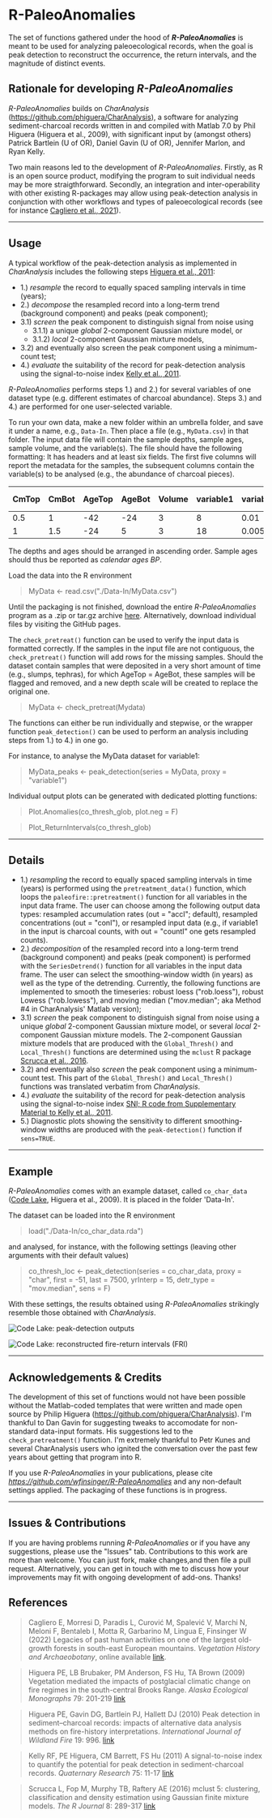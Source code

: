 # R-PaleoAnomalies
 
The set of functions gathered under the hood of ***R-PaleoAnomalies*** is meant to be used for analyzing paleoecological records, when the goal is peak detection to reconstruct the occurrence, the return intervals, and the magnitude of distinct events.

  
  
## Rationale for developing *R-PaleoAnomalies*
*R-PaleoAnomalies* builds on *CharAnalysis* (https://github.com/phiguera/CharAnalysis), a software for analyzing sediment-charcoal records written in and compiled with Matlab 7.0 by Phil Higuera (Higuera et al., 2009), with significant input by (amongst others) Patrick Bartlein (U of OR), Daniel Gavin (U of OR), Jennifer Marlon, and Ryan Kelly.

Two main reasons led to the development of *R-PaleoAnomalies*. Firstly, as R is an open source product, modifying the program to suit individual needs may be more straigthforward. Secondly, an integration and inter-operability with other existing R-packages may allow using peak-detection analysis in conjunction with other workflows and types of paleoecological records (see for instance [Cagliero et al., 2021](https://doi.org/10.1007/s00334-021-00862-x)).


***
  
## Usage
A typical workflow of the peak-detection analysis as implemented in *CharAnalysis* includes the following steps [Higuera et al., 2011](http://dx.doi.org/10.1071/WF09134):
* 1.) *resample* the record to equally spaced sampling intervals in time (years);
* 2.) *decompose* the resampled record into a long-term trend (background component) and peaks (peak component);
* 3.1) *screen* the peak component to distinguish signal from noise using 
  + 3.1.1) a unique *global* 2-component Gaussian mixture model, or
  + 3.1.2) *local* 2-component Gaussian mixture models,
* 3.2) and eventually also screen the peak component using a minimum-count test;
* 4.) *evaluate* the suitability of the record for peak-detection analysis using the signal-to-noise index [Kelly et al., 2011](http://dx.doi.org/10.1016/j.yqres.2010.07.011).

*R-PaleoAnomalies* performs steps 1.) and 2.) for several variables of one dataset type (e.g. different estimates of charcoal abundance). Steps 3.) and 4.) are performed for one user-selected variable.

To run your own data, make a new folder within an umbrella folder, and save it under a name, e.g., `Data-In`. Then place a file (e.g., `MyData.csv`) in that folder. The input data file will contain the sample depths, sample ages, sample volume, and the variable(s). The file should have the following formatting: It has headers and at least six fields. The first five columns will report the metadata for the samples, the subsequent columns contain the variable(s) to be analysed (e.g., the abundance of charcoal pieces).

CmTop | CmBot | AgeTop | AgeBot | Volume | variable1 | variable2 | ... | nth-variable
------|-------|--------|--------|--------|-----------|-----------|-----|-------------
 0.5  |  1    | -42    | -24    | 3      | 8         | 0.01      | ... |    ...      
 1    |  1.5  | -24    | 5      | 3      | 18        | 0.005     | ... |    ...      
 

The depths and ages should be arranged in ascending order. Sample ages should thus be reported as *calendar ages BP*.


Load the data into the R environment
> MyData <- read.csv("./Data-In/MyData.csv")

Until the packaging is not finished, download the entire *R-PaleoAnomalies* program as a .zip or tar.gz archive [here](https://github.com/wfinsinger/R-PaleoAnomalies/archive/refs/heads/main.zip). Alternatively, download individual files by visiting the GitHub pages.

The `check_pretreat()` function can be used to verify the input data is formatted correctly. If the samples in the input file are not contiguous, the `check_pretreat()` function will add rows for the missing samples. Should the dataset contain samples that were deposited in a very short amount of time (e.g., slumps, tephras), for which AgeTop = AgeBot, these samples will be flagged and removed, and a new depth scale will be created to replace the original one.
> MyData <- check_pretreat(Mydata)

The functions can either be run individually and stepwise, or the wrapper function `peak_detection()` can be used to perform an analysis including steps from 1.) to 4.) in one go.

For instance, to analyse the MyData dataset for variable1:
> MyData_peaks <- peak_detection(series = MyData, proxy = "variable1")

Individual output plots can be generated with dedicated plotting functions:
> Plot.Anomalies(co_thresh_glob, plot.neg = F)

> Plot_ReturnIntervals(co_thresh_glob)

***

## Details

* 1.) *resampling* the record to equally spaced sampling intervals in time (years) is performed using the `pretreatment_data()` function, which loops the `paleofire::pretreatment()` function for all variables in the input data frame. The user can choose among the following output data types: resampled accumulation rates (out = "accI"; default), resampled concentrations (out = "conI"), or resampled input data (e.g., if variable1 in the input is charcoal counts, with out = "countI" one gets resampled counts).
* 2.) *decomposition* of the resampled record into a long-term trend (background component) and peaks (peak component) is performed with the `SeriesDetrend()` function for all variables in the input data frame. The user can select the smoothing-window width (in years) as well as the type of the detrending. Currently, the following functions are implemented to smooth the timeseries: robust loess ("rob.loess"), robust Lowess ("rob.lowess"), and moving median ("mov.median"; aka Method #4 in CharAnalysis' Matlab version);
* 3.1) *screen* the peak component to distinguish signal from noise using a unique *global* 2-component Gaussian mixture model, or several *local* 2-component Gaussian mixture models. The 2-component Gaussian mixture models that are produced with the `Global_Thresh()` and `Local_Thresh()` functions   are determined using the `mclust` R package [Scrucca et al., 2016](https://doi.org/10.32614/RJ-2016-021).
* 3.2) and eventually also *screen* the peak component using a minimum-count test. This part of the `Global_Thresh()` and `Local_Thresh()` functions was translated verbatim from *CharAnalysis*.
* 4.) *evaluate* the suitability of the record for peak-detection analysis using the signal-to-noise index [SNI; R code from Supplementary Material to Kelly et al., 2011](http://dx.doi.org/10.1016/j.yqres.2010.07.011).
* 5.) Diagnostic plots showing the sensitivity to different smoothing-window widths are produced with the `peak-detection()` function if `sens=TRUE`.


***

## Example
*R-PaleoAnomalies* comes with an example dataset, called `co_char_data` ([Code Lake](https://figshare.com/articles/dataset/Higuera_et_al_2009_lake_sediment_pollen_and_charcoal_data/984310/4), Higuera et al., 2009). It is placed in the folder 'Data-In'.

The dataset can be loaded into the R environment
> load("./Data-In/co_char_data.rda")

and analysed, for instance, with the following settings (leaving other arguments with their default values) 
> co_thresh_loc <- peak_detection(series = co_char_data, proxy = "char",
                                first = -51, last = 7500, yrInterp = 15,
                                detr_type = "mov.median", sens = F)

With these settings, the results obtained using *R-PaleoAnomalies* strikingly resemble those obtained with *CharAnalysis*.

![Code Lake: peak-detection outputs](/README_Figures/01_Code_Lake_peak_detection.jpg "Code Lake: peak-detection outputs")

![Code Lake: reconstructed fire-return intervals (FRI)](/README_Figures/02_Code_Lake_FRIs.jpg "Code Lake: reconstructed fire-return intervals (FRI)")


***

## Acknowledgements & Credits
The development of this set of functions would not have been possible without the Matlab-coded templates that were written and made open source by Philip Higuera (https://github.com/phiguera/CharAnalysis). I'm thankful to Dan Gavin for suggesting tweaks to accomodate for non-standard data-input formats. His suggestions led to the `check_pretreatment()` function. I'm extremely thankful to Petr Kunes and several CharAnalysis users who ignited the conversation over the past few years about getting that program into R.

If you use *R-PaleoAnomalies* in your publications, please cite *https://github.com/wfinsinger/R-PaleoAnomalies* and any non-default settings applied. The packaging of these functions is in progress.

***

## Issues & Contributions
If you are having problems running *R-PaleoAnomalies* or if you have any suggestions, please use the "Issues" tab.
Contributions to this work are more than welcome. You can just fork, make changes,and then file a pull request. Alternatively, you can get in touch with me to discuss how your improvements may fit with ongoing development of add-ons. Thanks!


## References
> Cagliero E, Morresi D, Paradis L, Curović M, Spalević V, Marchi N, Meloni F, Bentaleb I, Motta R, Garbarino M, Lingua E, Finsinger W (2022) Legacies of past human activities on one of the largest old-growth forests in south-east European mountains. *Vegetation History and Archaeobotany*, online available [link](https://doi.org/10.1007/s00334-021-00862-x).

> Higuera PE, LB Brubaker, PM Anderson, FS Hu, TA Brown (2009) Vegetation mediated the impacts of postglacial climatic change on fire regimes in the south-central Brooks Range. *Alaska Ecological Monographs* 79: 201-219 [link](https://doi.org/10.1890/07-2019.1)

> Higuera PE, Gavin DG, Bartlein PJ, Hallett DJ (2010) Peak detection in sediment–charcoal records: impacts of alternative data analysis methods on fire-history interpretations. *International Journal of Wildland Fire* 19: 996. [link](http://dx.doi.org/10.1071/WF09134)

> Kelly RF, PE Higuera, CM Barrett, FS Hu (2011) A signal-to-noise index to quantify the potential for peak detection in sediment-charcoal records. *Quaternary Research* 75: 11-17 [link](http://dx.doi.org/10.1016/j.yqres.2010.07.011)

> Scrucca L, Fop M, Murphy TB, Raftery AE (2016) mclust 5: clustering, classification and density estimation using Gaussian finite mixture models. *The R Journal* 8: 289-317 [link](https://doi.org/10.32614/RJ-2016-021)